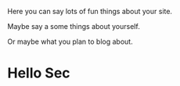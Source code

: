 Here you can say lots of fun things about your site.

Maybe say a some things about yourself.

Or maybe what you plan to blog about.
<h1>Hello Sec</h1>
